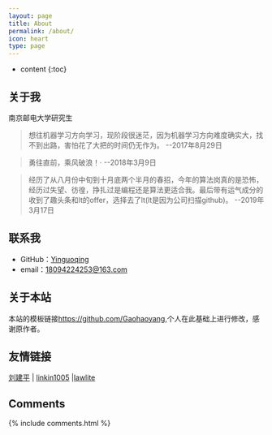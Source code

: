 ```yaml
---
layout: page
title: About
permalink: /about/
icon: heart
type: page
---
```


* content
{:toc}

## 关于我

南京邮电大学研究生


>	想往机器学习方向学习，现阶段很迷茫，因为机器学习方向难度确实大，找不到出路，害怕花了大把的时间仍无作为。
>                                                                                     --2017年8月29日

>	勇往直前，乘风破浪！·
>                                                                                     --2018年3月9日

>	经历了从八月份中旬到十月底两个半月的春招，今年的算法岗真的是恐怖，经历过失望、彷徨，挣扎过是编程还是算法更适合我。最后带有运气成分的收到了趣头条和lt的offer，选择去了lt(lt是因为公司扫描github)。
>                                                                                     --2019年3月17日

## 联系我

* GitHub：[Yinguoqing](https://github.com/yinguoqing123)
* email：18094224253@163.com

## 关于本站

本站的模板链接<https://github.com/Gaohaoyang>,个人在此基础上进行修改，感谢原作者。


## 友情链接

[刘建平](http://www.cnblogs.com/pinard/) \| [linkin1005](http://blog.csdn.net/linkin1005/article/category/2827587) \|[lawlite](http://lawlite.me/)
## Comments

{% include comments.html %}
